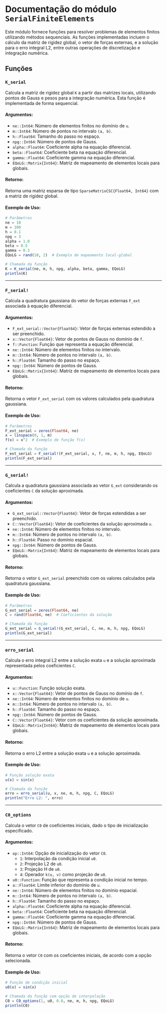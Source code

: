 # Documentação do módulo `SerialFiniteElements`

Este módulo fornece funções para resolver problemas de elementos finitos utilizando métodos sequenciais. As funções implementadas incluem o cálculo da matriz de rigidez global, o vetor de forças externas, e a solução para o erro integral L2, entre outras operações de discretização e integração numérica.

## Funções

### `K_serial`

Calcula a matriz de rigidez global `K` a partir das matrizes locais, utilizando pontos de Gauss e pesos para a integração numérica. Esta função é implementada de forma sequencial.

#### Argumentos:

- `ne::Int64`: Número de elementos finitos no domínio de `u`.
- `m::Int64`: Número de pontos no intervalo `(a, b)`.
- `h::Float64`: Tamanho do passo no espaço.
- `npg::Int64`: Número de pontos de Gauss.
- `alpha::Float64`: Coeficiente alpha na equação diferencial.
- `beta::Float64`: Coeficiente beta na equação diferencial.
- `gamma::Float64`: Coeficiente gamma na equação diferencial.
- `EQoLG::Matrix{Int64}`: Matriz de mapeamento de elementos locais para globais.

#### Retorno:

Retorna uma matriz esparsa de tipo `SparseMatrixCSC{Float64, Int64}` com a matriz de rigidez global.

#### Exemplo de Uso:

```julia
# Parâmetros
ne = 10
m = 100
h = 0.1
npg = 3
alpha = 1.0
beta = 0.5
gamma = 0.3
EQoLG = rand(10, 2)  # Exemplo de mapeamento local-global

# Chamada da função
K = K_serial(ne, m, h, npg, alpha, beta, gamma, EQoLG)
println(K)
```

---

### `F_serial!`

Calcula a quadratura gaussiana do vetor de forças externas `F_ext` associada à equação diferencial.

#### Argumentos:

- `F_ext_serial::Vector{Float64}`: Vetor de forças externas estendido a ser preenchido.
- `x::Vector{Float64}`: Vetor de pontos de Gauss no domínio de `f`.
- `f::Function`: Função que representa a equação diferencial.
- `ne::Int64`: Número de elementos finitos no intervalo.
- `m::Int64`: Número de pontos no intervalo `(a, b)`.
- `h::Float64`: Tamanho do passo no espaço.
- `npg::Int64`: Número de pontos de Gauss.
- `EQoLG::Matrix{Int64}`: Matriz de mapeamento de elementos locais para globais.

#### Retorno:

Retorna o vetor `F_ext_serial` com os valores calculados pela quadratura gaussiana.

#### Exemplo de Uso:

```julia
# Parâmetros
F_ext_serial = zeros(Float64, ne)
x = linspace(0, 1, m)
f(x) = x^2  # Exemplo de função f(x)

# Chamada da função
F_ext_serial = F_serial!(F_ext_serial, x, f, ne, m, h, npg, EQoLG)
println(F_ext_serial)
```

---

### `G_serial!`

Calcula a quadratura gaussiana associada ao vetor `G_ext` considerando os coeficientes `C` da solução aproximada.

#### Argumentos:

- `G_ext_serial::Vector{Float64}`: Vetor de forças estendidas a ser preenchido.
- `C::Vector{Float64}`: Vetor de coeficientes da solução aproximada `u`.
- `ne::Int64`: Número de elementos finitos no intervalo.
- `m::Int64`: Número de pontos no intervalo `(a, b)`.
- `h::Float64`: Passo no domínio espacial.
- `npg::Int64`: Número de pontos de Gauss.
- `EQoLG::Matrix{Int64}`: Matriz de mapeamento de elementos locais para globais.

#### Retorno:

Retorna o vetor `G_ext_serial` preenchido com os valores calculados pela quadratura gaussiana.

#### Exemplo de Uso:

```julia
# Parâmetros
G_ext_serial = zeros(Float64, ne)
C = rand(Float64, ne)  # Coeficientes da solução

# Chamada da função
G_ext_serial = G_serial!(G_ext_serial, C, ne, m, h, npg, EQoLG)
println(G_ext_serial)
```

---

### `erro_serial`

Calcula o erro integral L2 entre a solução exata `u` e a solução aproximada representada pelos coeficientes `C`.

#### Argumentos:

- `u::Function`: Função solução exata.
- `x::Vector{Float64}`: Vetor de pontos de Gauss no domínio de `f`.
- `ne::Int64`: Número de elementos finitos no domínio de `u`.
- `m::Int64`: Número de pontos no intervalo `(a, b)`.
- `h::Float64`: Tamanho do passo no espaço.
- `npg::Int64`: Número de pontos de Gauss.
- `C::Vector{Float64}`: Vetor com os coeficientes da solução aproximada.
- `EQoLG::Matrix{Int64}`: Matriz de mapeamento de elementos locais para globais.

#### Retorno:

Retorna o erro L2 entre a solução exata `u` e a solução aproximada.

#### Exemplo de Uso:

```julia
# Função solução exata
u(x) = sin(x)

# Chamada da função
erro = erro_serial(u, x, ne, m, h, npg, C, EQoLG)
println("Erro L2: ", erro)
```

---

### `C0_options`

Calcula o vetor `C0` de coeficientes iniciais, dado o tipo de inicialização especificado.

#### Argumentos:

- `op::Int64`: Opção de inicialização do vetor `C0`.
  - `1`: Interpolação da condição inicial `u0`.
  - `2`: Projeção L2 de `u0`.
  - `3`: Projeção H de `u0`.
  - `4`: Operador `k(u, v)` como projeção de `u0`.
- `u0::Function`: Função que representa a condição inicial no tempo.
- `a::Float64`: Limite inferior do domínio de `u`.
- `ne::Int64`: Número de elementos finitos no domínio espacial.
- `m::Int64`: Número de pontos no intervalo `(a, b)`.
- `h::Float64`: Tamanho do passo no espaço.
- `alpha::Float64`: Coeficiente alpha na equação diferencial.
- `beta::Float64`: Coeficiente beta na equação diferencial.
- `gamma::Float64`: Coeficiente gamma na equação diferencial.
- `npg::Int64`: Número de pontos de Gauss.
- `EQoLG::Matrix{Int64}`: Matriz de mapeamento de elementos locais para globais.

#### Retorno:

Retorna o vetor `C0` com os coeficientes iniciais, de acordo com a opção selecionada.

#### Exemplo de Uso:

```julia
# Função de condição inicial
u0(x) = sin(x)

# Chamada da função com opção de interpolação
C0 = C0_options(1, u0, 0.0, ne, m, h, npg, EQoLG)
println(C0)
```
